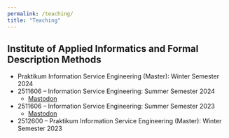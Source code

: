 ```yaml
---
permalink: /teaching/
title: "Teaching"
---
```


## Institute of Applied Informatics and Formal Description Methods
- Praktikum Information Service Engineering (Master): Winter Semester 2024
- 2511606  – Information Service Engineering: Summer Semester 2024
    - [Mastodon](https://sigmoid.social/tags/ise2024)
- 2511606 – Information Service Engineering: Summer Semester 2023
    - [Mastodon](https://sigmoid.social/tags/ise2023)
- 2512600 – Praktikum Information Service Engineering (Master): Winter Semester 2023
